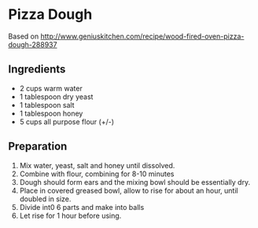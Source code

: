 # Pizza Dough

Based on <http://www.geniuskitchen.com/recipe/wood-fired-oven-pizza-dough-288937>

## Ingredients

- 2 cups warm water
- 1 tablespoon dry yeast
- 1 tablespoon salt
- 1 tablespoon honey
- 5 cups all purpose flour (+/-)

## Preparation

1. Mix water, yeast, salt and honey until dissolved.
1. Combine with flour, combining for 8-10 minutes
1. Dough should form ears and the mixing bowl should be essentially dry.
1. Place in covered greased bowl, allow to rise for about an hour, until doubled in size.
1. Divide int0 6 parts and make into balls
1. Let rise for 1 hour before using.
